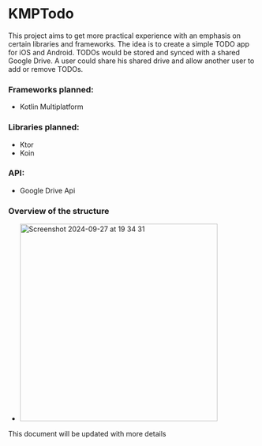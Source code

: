 # KMPTodo

This project aims to get more practical experience with an emphasis on certain libraries and frameworks. The idea is to create a simple TODO app for iOS and Android. TODOs would be stored and synced with a shared Google Drive. A user could share his shared drive and allow another user to add or remove TODOs. 

### Frameworks planned:
- Kotlin Multiplatform

### Libraries planned:
- Ktor
- Koin

### API:
- Google Drive Api


### Overview of the structure
- <img width="400" alt="Screenshot 2024-09-27 at 19 34 31" src="https://github.com/user-attachments/assets/1a2f7dd4-3d7b-4d25-be57-487e3a2f7b06">

This document will be updated with more details
